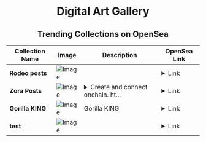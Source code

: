 <div align="center">

# Digital Art Gallery

## Trending Collections on OpenSea

| Collection Name                       | Image                                                                                     | Description                       | OpenSea Link                                                                                          |
|---------------------------------------|-------------------------------------------------------------------------------------------|-----------------------------------|--------------------------------------------------------------------------------------------------------|
| **Rodeo posts** | ![Image](https://i.seadn.io/s/raw/files/46be428541aaec6d5ee17ca5733c4ed9.jpg?w=500&auto=format?w=200&auto=format) |  | <details><summary>Link</summary>[Rodeo posts](https://opensea.io/collection/rodeo-posts-5265)</details> |
| **Zora Posts** | ![Image](https://i.seadn.io/s/raw/files/36185c006aa5c4bf329e6c7fdef8dbeb.jpg?w=500&auto=format?w=200&auto=format) | <details><summary>Create and connect onchain. ht...</summary>Create and connect onchain. https://zora.co</details> | <details><summary>Link</summary>[Zora Posts](https://opensea.io/collection/zora-posts-16244)</details> |
| **Gorilla KING** | ![Image](https://i.seadn.io/s/raw/files/64790c3edb47913397df41fca2cc3dcd.png?w=500&auto=format?w=200&auto=format) | Gorilla KING | <details><summary>Link</summary>[Gorilla KING](https://opensea.io/collection/gorilla-king-2)</details> |
| **test** | ![Image](https://i.seadn.io/s/raw/files/92b11c6e618c337f1defdcf5095453fe.png?w=500&auto=format?w=200&auto=format) |  | <details><summary>Link</summary>[test](https://opensea.io/collection/test-7171)</details> |

</div>